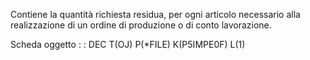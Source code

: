 Contiene la quantità richiesta residua, per ogni articolo necessario alla realizzazione di un ordine di produzione o di conto lavorazione.

Scheda oggetto
 :  : DEC T(OJ) P(*FILE) K(P5IMPE0F) L(1)
